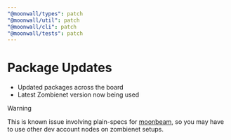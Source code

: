```yaml
---
"@moonwall/types": patch
"@moonwall/util": patch
"@moonwall/cli": patch
"@moonwall/tests": patch
---
```


# Package Updates

- Updated packages across the board
- Latest Zombienet version now being used

> [!WARNING]  
> This is known issue involving plain-specs for [moonbeam](https://github.com/paritytech/zombienet/issues/1270), 
> so you may have to use other dev account nodes on zombienet setups.
